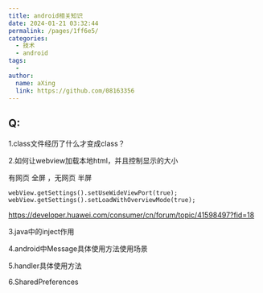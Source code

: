 ```yaml
---
title: android相关知识
date: 2024-01-21 03:32:44
permalink: /pages/1ff6e5/
categories:
  - 技术
  - android
tags:
  - 
author: 
  name: aXing
  link: https://github.com/08163356
---
```

## Q:

1.class文件经历了什么才变成class？

2.如何让webview加载本地html，并且控制显示的大小

有网页  全屏 ，无网页  半屏

```
webView.getSettings().setUseWideViewPort(true); webView.getSettings().setLoadWithOverviewMode(true);
```

https://developer.huawei.com/consumer/cn/forum/topic/41598497?fid=18

3.java中的inject作用

4.android中Message具体使用方法使用场景

5.handler具体使用方法

6.SharedPreferences

